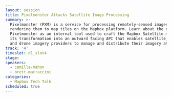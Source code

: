 ```yaml
---
layout: session
title: Pixelmonster Attacks Satellite Image Processing
summary: >-
  Pixelmonster (PXM) is a service for processing remotely-sensed images and
  rendering them to map tiles on the Mapbox platform. Learn about the origins of
  Pixelmonster as an internal tool used to craft the Mapbox Satellite map. And
  its transformation into an outward facing API that enables satellite, aerial,
  and drone imagery providers to manage and distribute their imagery at scale.
track: '4'
timeslot: d1_slot4
stage:
speakers:
  - camilla-mahon
  - brett-marraccini
categories:
  - Mapbox Tech Talk
scheduled: true
---
```



